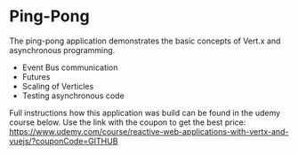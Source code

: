# Ping-Pong
The ping-pong application demonstrates the basic concepts of Vert.x and asynchronous programming.

* Event Bus communication
* Futures
* Scaling of Verticles
* Testing asynchronous code

Full instructions how this application was build can be found in the udemy course below. 
Use the link with the coupon to get the best price:
https://www.udemy.com/course/reactive-web-applications-with-vertx-and-vuejs/?couponCode=GITHUB
